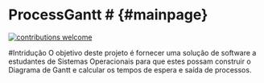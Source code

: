 # ProcessGantt # {#mainpage}

[![contributions welcome](https://img.shields.io/static/v1.svg?label=Contributions&message=Welcome&color=0059b3&style=flat-square)](https://github.com/TheAlgorithms/C/blob/master/CONTRIBUTING.md)

#Intridução
O objetivo deste projeto é fornecer uma solução de software a estudantes de Sistemas Operacionais para que estes possam construir o Diagrama de Gantt e calcular os tempos de espera e saída de processos.
